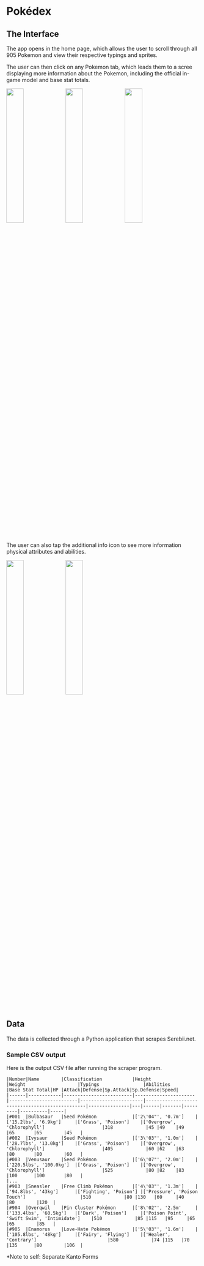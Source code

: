 # Pokédex

## The Interface 

The app opens in the home page, which allows the user to scroll through all 905 Pokemon and view their respective typings and sprites. 

The user can then click on any Pokemon tab, which leads them to a scree displaying more information about the Pokemon, including the official in-game model and base stat totals.

<img src="https://user-images.githubusercontent.com/92560993/176733393-45d9279e-c4b8-45bb-8c0b-697f1c4ae394.PNG" width=30% height=30%>
<img src="https://user-images.githubusercontent.com/92560993/176733391-d2148150-0f47-4882-9ccf-0e933e22c276.PNG" width=30% height=30%>
<img src="https://user-images.githubusercontent.com/92560993/176733388-5ebea340-e34e-418c-9671-d8368f0f272c.PNG" width=30% height=30%>

The user can also tap the additional info icon to see more information physical attributes and abilities. 

<img src="https://user-images.githubusercontent.com/92560993/176733387-370fc40a-7d63-4ae2-ab48-4b073129e658.PNG" width=30% height=30%>
<img src="https://user-images.githubusercontent.com/92560993/176733381-f057640b-a88d-4a00-8038-17a5a3c78fae.PNG" width=30% height=30%>

## Data

The data is collected through a Python application that scrapes Serebii.net. 

### Sample CSV output 

Here is the output CSV file after running the scraper program.

```
|Number|Name        |Classification           |Height                |Weight                   |Typings                |Abilities                                       |Base Stat Total|HP |Attack|Defense|Sp.Attack|Sp.Defense|Speed|
|------|------------|-------------------------|----------------------|-------------------------|-----------------------|------------------------------------------------|---------------|---|------|-------|---------|----------|-----|
|#001  |Bulbasaur   |Seed Pokémon             |['2\'04"', '0.7m']    |['15.2lbs', '6.9kg']     |['Grass', 'Poison']    |['Overgrow', 'Chlorophyll']                     |318            |45 |49    |49     |65       |65        |45   |
|#002  |Ivysaur     |Seed Pokémon             |['3\'03"', '1.0m']    |['28.7lbs', '13.0kg']    |['Grass', 'Poison']    |['Overgrow', 'Chlorophyll']                     |405            |60 |62    |63     |80       |80        |60   |
|#003  |Venusaur    |Seed Pokémon             |['6\'07"', '2.0m']    |['220.5lbs', '100.0kg']  |['Grass', 'Poison']    |['Overgrow', 'Chlorophyll']                     |525            |80 |82    |83     |100      |100       |80   |
|...
|#903  |Sneasler    |Free Climb Pokémon       |['4\'03"', '1.3m']    |['94.8lbs', '43kg']      |['Fighting', 'Poison'] |['Pressure', 'Poison Touch']                    |510            |80 |130   |60     |40       |80        |120  |
|#904  |Overqwil    |Pin Cluster Pokémon      |['8\'02"', '2.5m'     |['133.4lbs', '60.5kg']   |['Dark', 'Poison']     |['Poison Point', 'Swift Swim', 'Intimidate']    |510            |85 |115   |95     |65       |65        |85   |
|#905  |Enamorus    |Love-Hate Pokémon        |['5\'03"', '1.6m']    |['105.8lbs', '48kg']     |['Fairy', 'Flying']    |['Healer', 'Contrary']                          |580            |74 |115   |70     |135      |80        |106  |
```
*Note to self: Separate Kanto Forms
